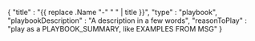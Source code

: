 {
  "title" : "{{ replace .Name "-" " " | title }}",
  "type" : "playbook",
  "playbookDescription" : "A description in a few words",
  "reasonToPlay" : "play as a PLAYBOOK_SUMMARY, like EXAMPLES FROM MSG"
}
